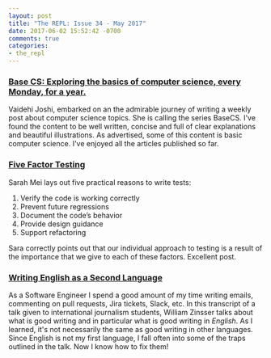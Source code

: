 ```yaml
---
layout: post
title: "The REPL: Issue 34 - May 2017"
date: 2017-06-02 15:52:42 -0700
comments: true
categories:
- the_repl
---
```


### [Base CS: Exploring the basics of computer science, every Monday, for a year.][basecs]

Vaidehi Joshi, embarked on an the admirable journey of writing a weekly post about computer science topics. She is calling the series BaseCS. I've found the content to be well written, concise and full of clear explanations and beautiful illustrations. As advertised, some of this content is basic computer science. I've enjoyed all the articles published so far.

### [Five Factor Testing][five]

Sarah Mei lays out five practical reasons to write tests:

1. Verify the code is working correctly
2. Prevent future regressions
3. Document the code’s behavior
4. Provide design guidance
5. Support refactoring

Sara correctly points out that our individual approach to testing is a result of the importance that we give to each of these factors. Excellent post.

### [Writing English as a Second Language][easl]

As a Software Engineer I spend a good amount of my time writing emails, commenting on pull requests, Jira tickets, Slack, etc. In this transcript of a talk given to international journalism students, William Zinsser talks about what is good writing and in particular what is good writing in _English_. As I learned, it's not necessarily the same as good writing in other languages. Since English is not my first language, I fall often into some of the traps outlined in the talk. Now I know how to fix them!

[basecs]: https://medium.com/basecs
[five]: https://www.devmynd.com/blog/five-factor-testing/
[easl]: https://theamericanscholar.org/writing-english-as-a-second-language/
